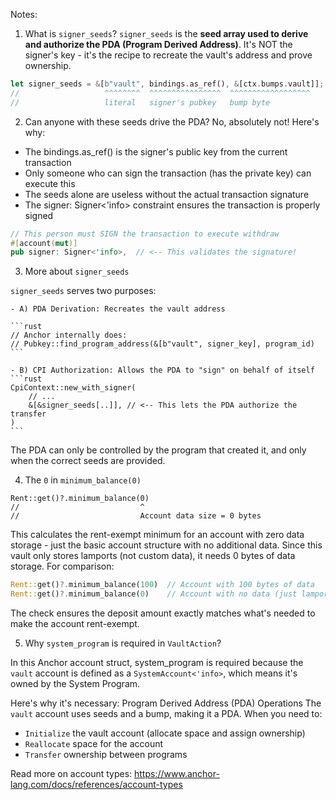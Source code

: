 

Notes: 

1. What is `signer_seeds`?
`signer_seeds` is the **seed array used to derive and authorize the PDA (Program Derived Address)**. It's NOT the signer's key - it's the recipe to recreate the vault's address and prove ownership.

```rust
let signer_seeds = &[b"vault", bindings.as_ref(), &[ctx.bumps.vault]];
//                   ^^^^^^^^  ^^^^^^^^^^^^^^^^  ^^^^^^^^^^^^^^^^^^
//                   literal   signer's pubkey   bump byte
```

2. Can anyone with these seeds drive the PDA?
No, absolutely not! Here's why:
- The bindings.as_ref() is the signer's public key from the current transaction
- Only someone who can sign the transaction (has the private key) can execute this
- The seeds alone are useless without the actual transaction signature
- The signer: Signer<'info> constraint ensures the transaction is properly signed

```rust
// This person must SIGN the transaction to execute withdraw
#[account(mut)]
pub signer: Signer<'info>,  // <-- This validates the signature!
```

3. More about `signer_seeds`

`signer_seeds` serves two purposes:

    - A) PDA Derivation: Recreates the vault address

    ```rust
    // Anchor internally does: 
    // Pubkey::find_program_address(&[b"vault", signer_key], program_id)
    ```

    - B) CPI Authorization: Allows the PDA to "sign" on behalf of itself
    ```rust
    CpiContext::new_with_signer(
        // ...
        &[&signer_seeds[..]], // <-- This lets the PDA authorize the transfer
    )
    ```
The PDA can only be controlled by the program that created it, and only when the correct seeds are provided.

4. The `0` in `minimum_balance(0)`
```
Rent::get()?.minimum_balance(0)
//                           ^
//                           Account data size = 0 bytes
```
This calculates the rent-exempt minimum for an account with zero data storage - just the basic account structure with no additional data. Since this vault only stores lamports (not custom data), it needs 0 bytes of data storage.
For comparison:
```rust
Rent::get()?.minimum_balance(100)  // Account with 100 bytes of data
Rent::get()?.minimum_balance(0)    // Account with no data (just lamports)
```
The check ensures the deposit amount exactly matches what's needed to make the account rent-exempt.

5. Why `system_program` is required in `VaultAction`?

In this Anchor account struct, system_program is required because the `vault` account is defined as a `SystemAccount<'info>`, which means it's owned by the System Program.

Here's why it's necessary:
Program Derived Address (PDA) Operations
The `vault` account uses seeds and a bump, making it a PDA. When you need to:
- `Initialize` the vault account (allocate space and assign ownership)
- `Reallocate` space for the account
- `Transfer` ownership between programs

Read more on account types: https://www.anchor-lang.com/docs/references/account-types
